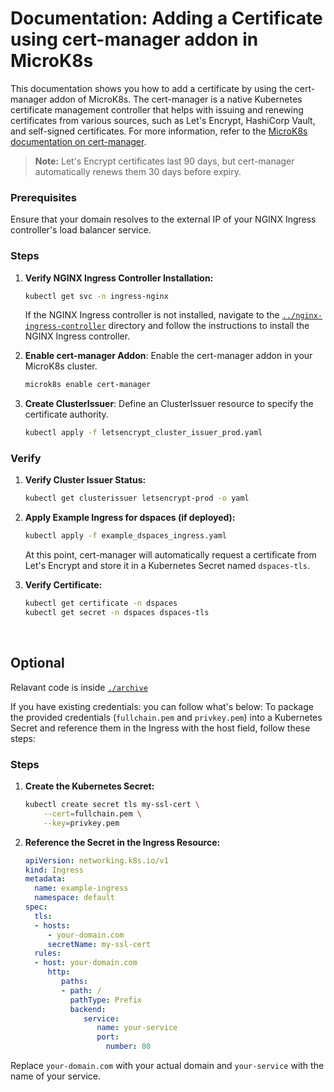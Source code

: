 # Documentation: Adding a Certificate using cert-manager addon in MicroK8s

This documentation shows you how to add a certificate by using the cert-manager addon of MicroK8s. The cert-manager is a native Kubernetes certificate management controller that helps with issuing and renewing certificates from various sources, such as Let's Encrypt, HashiCorp Vault, and self-signed certificates.
For more information, refer to the [MicroK8s documentation on cert-manager](https://microk8s.io/docs/addon-cert-manager).

> **Note:** Let's Encrypt certificates last 90 days, but cert-manager automatically renews them 30 days before expiry.

### Prerequisites
Ensure that your domain resolves to the external IP of your NGINX Ingress controller's load balancer service.

### Steps

1. **Verify NGINX Ingress Controller Installation:**
    ```sh
    kubectl get svc -n ingress-nginx
    ```
    If the NGINX Ingress controller is not installed, navigate to the [`../nginx-ingress-controller`](../nginx-ingress-controller) directory and follow the instructions to install the NGINX Ingress controller.

2. **Enable cert-manager Addon**: Enable the cert-manager addon in your MicroK8s cluster.
    ```sh
    microk8s enable cert-manager
    ```

3. **Create ClusterIssuer**: Define an ClusterIssuer resource to specify the certificate authority.
    ```sh
    kubectl apply -f letsencrypt_cluster_issuer_prod.yaml
    ```

### Verify
1. **Verify Cluster Issuer Status:**
    ```sh
    kubectl get clusterissuer letsencrypt-prod -o yaml
    ```

2. **Apply Example Ingress for dspaces (if deployed):**
    ```sh
    kubectl apply -f example_dspaces_ingress.yaml
    ```
    At this point, cert-manager will automatically request a certificate from Let's Encrypt and store it in a Kubernetes Secret named `dspaces-tls`.

3. **Verify Certificate:**
    ```sh
    kubectl get certificate -n dspaces
    kubectl get secret -n dspaces dspaces-tls
    ```


<br>


## Optional
Relavant code is inside [`./archive`](./archive)

If you have existing credentials: you can follow what's below:
To package the provided credentials (`fullchain.pem` and `privkey.pem`) into a Kubernetes Secret and reference them in the Ingress with the host field, follow these steps:

### Steps

1. **Create the Kubernetes Secret:**

    ```sh
    kubectl create secret tls my-ssl-cert \
        --cert=fullchain.pem \
        --key=privkey.pem
    ```

2. **Reference the Secret in the Ingress Resource:**

    ```yaml
    apiVersion: networking.k8s.io/v1
    kind: Ingress
    metadata:
      name: example-ingress
      namespace: default
    spec:
      tls:
      - hosts:
         - your-domain.com
         secretName: my-ssl-cert
      rules:
      - host: your-domain.com
         http:
            paths:
            - path: /
              pathType: Prefix
              backend:
                 service:
                    name: your-service
                    port:
                      number: 80
    ```

Replace `your-domain.com` with your actual domain and `your-service` with the name of your service.
